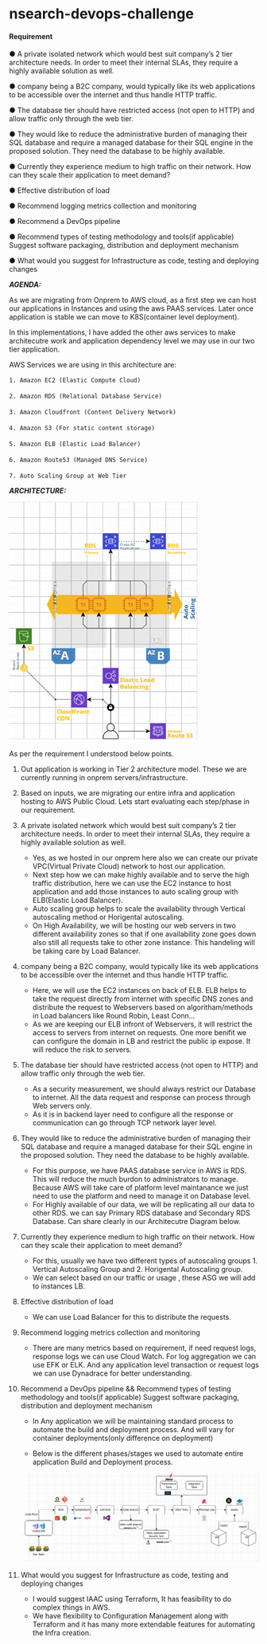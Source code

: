 # nsearch-devops-challenge


#### Requirement

● A private isolated network which would best suit company’s 2 tier architecture needs. In order to meet their internal SLAs, they require a highly available solution as well.

● company being a B2C company, would typically like its web applications to be accessible over the internet and thus handle HTTP traffic.

● The database tier should have restricted access (not open to HTTP) and allow traffic only through the web tier.

● They would like to reduce the administrative burden of managing their SQL database and require a managed database for their SQL engine in the proposed solution. They need the database to be highly available.

● Currently they experience medium to high traffic on their network. How can they scale their application to meet demand?

● Effective distribution of load

● Recommend logging metrics collection and monitoring

● Recommend a DevOps pipeline

● Recommend types of testing methodology and tools(if applicable) Suggest software packaging, distribution and deployment mechanism

● What would you suggest for Infrastructure as code, testing and deploying changes



***AGENDA:***

As we are migrating from Onprem to AWS cloud, as a first step we can host our applications in Instances and using the aws PAAS services. Later once application is stable we can move to K8S(container level deployment).

In this implementations, I have added the other aws services to make architecutre work and application dependency level we may use in our two tier application.

AWS Services we are using in this architecture are:

    1. Amazon EC2 (Elastic Compute Cloud)
	
    2. Amazon RDS (Relational Database Service)

    3. Amazon Cloudfront (Content Delivery Network)

    4. Amazon S3 (For static content storage)

    5. Amazon ELB (Elastic Load Balancer)

    6. Amazon Route53 (Managed DNS Service)

    7. Auto Scaling Group at Web Tier

	
***ARCHITECTURE:***

![](./Challenge1/Architecture.png)

As per the requirement I understood below points.

1. Out application is working in Tier 2 architecture model. These we are currently running in onprem servers/infrastructure.
2. Based on inputs, we are migrating our entire infra and application hosting to AWS Public Cloud. Lets start evaluating each step/phase in our requirement.

3. A private isolated network which would best suit company’s 2 tier architecture needs. In order to meet their internal SLAs, they require a highly available solution as well. 

      - Yes, as we hosted in our onprem here also we can create our private VPC(Virtual Private Cloud) network to host our application.
	  - Next step how we can make highly available and to serve the high traffic distribution, here we can use the EC2 instance to host application and add those instances to auto scaling group with ELB(Elastic Load Balancer). 
	  - Auto scaling group helps to scale the availability through Vertical autoscaling method or Horigental autoscaling.
	  - On High Availability, we will be hosting our web servers in two different availability zones so that if one availability zone goes down also still all requests take to other zone instance. This handeling will be taking care by Load Balancer.
	  
4. company being a B2C company, would typically like its web applications to be accessible over the internet and thus handle HTTP traffic.

      - Here, we will use the EC2 instances on back of ELB. ELB helps to take the request directly from internet with specific DNS zones and distribute the request to Webservers based on algoritham/methods in Load balancers like Round Robin, Least Conn...
	  - As we are keeping our ELB infront of Webservers, it will restrict the access to servers from internet on requests. One more benifit we can configure the domain in LB and restrict the public ip expose. It will reduce the risk to servers.

5. The database tier should have restricted access (not open to HTTP) and allow traffic only through the web tier.
 
      - As a security measurement, we should always restrict our Database to internet. All the data request and response can process through Web servers only.
	  - As it is in backend layer need to configure all the response or communication can go through TCP network layer level.
	  
6. They would like to reduce the administrative burden of managing their SQL database and require a managed database for their SQL engine in the proposed solution. They need the database to be highly available.

      - For this purpose, we have PAAS database service in AWS is RDS. This will reduce the much burdon to administrators to manage. Because AWS will take care of platform level maintanance we just need to use the platform and need to manage it on Database level.
	  - For Highly available of our data, we will be replicating all our data to other RDS. we can say Primary RDS database and Secondary RDS Database.
	     Can share clearly in our Architecutre Diagram below.
		 
7. Currently they experience medium to high traffic on their network. How can they scale their application to meet demand?

      - For this, usually we have two different types of autoscaling groups 1. Vertical Autoscaling Group and 2. Horigental Autoscaling group.
	  - We can select based on our traffic or usage , these ASG we will add to instances LB.
	  
8. Effective distribution of load

      - We can use Load Balancer for this to distribute the requests.
	  
9. Recommend logging metrics collection and monitoring

      - There are many metrics based on requirement, if need request logs, response logs we can use Cloud Watch. For log aggregation we can use EFK or ELK. And any application level transaction or request logs we can use Dynadrace for better understanding.
	  
10. Recommend a DevOps pipeline && Recommend types of testing methodology and tools(if applicable) Suggest software packaging, distribution and deployment mechanism
    
	  - In Any application we will be maintaining standard process to automate the build and deployment process. And will vary for container deployments(only difference on deployment)
	  
	  - Below is the different phases/stages we used to automate entire application Build and Deployment process.
	  
      ![](./Challenge1/DevOps-Process.png)
	  
	  
11. What would you suggest for Infrastructure as code, testing and deploying changes

      - I would suggest IAAC using Terraform, It has feasibility to do complex things in AWS. 
	  - We have flexibility to Configuration Management along with Terraform and it has many more extendable features for automating the Infra creation.